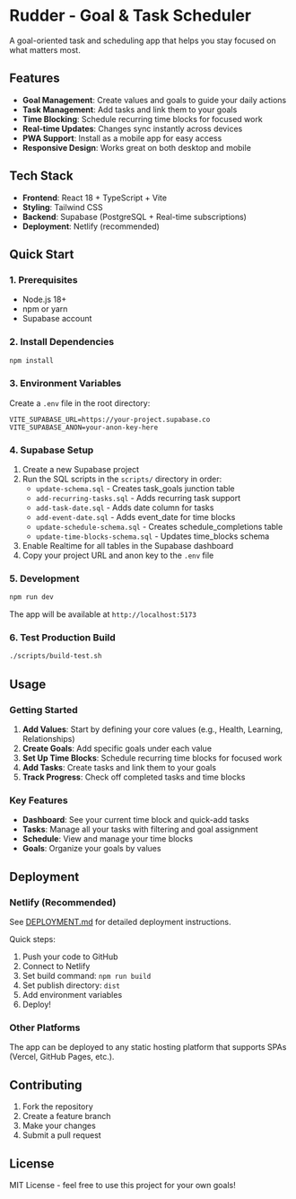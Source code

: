 # Rudder - Goal & Task Scheduler

A goal-oriented task and scheduling app that helps you stay focused on what matters most.

## Features

- **Goal Management**: Create values and goals to guide your daily actions
- **Task Management**: Add tasks and link them to your goals
- **Time Blocking**: Schedule recurring time blocks for focused work
- **Real-time Updates**: Changes sync instantly across devices
- **PWA Support**: Install as a mobile app for easy access
- **Responsive Design**: Works great on both desktop and mobile

## Tech Stack

- **Frontend**: React 18 + TypeScript + Vite
- **Styling**: Tailwind CSS
- **Backend**: Supabase (PostgreSQL + Real-time subscriptions)
- **Deployment**: Netlify (recommended)

## Quick Start

### 1. Prerequisites

- Node.js 18+
- npm or yarn
- Supabase account

### 2. Install Dependencies

```bash
npm install
```

### 3. Environment Variables

Create a `.env` file in the root directory:

```env
VITE_SUPABASE_URL=https://your-project.supabase.co
VITE_SUPABASE_ANON=your-anon-key-here
```

### 4. Supabase Setup

1. Create a new Supabase project
2. Run the SQL scripts in the `scripts/` directory in order:
   - `update-schema.sql` - Creates task_goals junction table
   - `add-recurring-tasks.sql` - Adds recurring task support
   - `add-task-date.sql` - Adds date column for tasks
   - `add-event-date.sql` - Adds event_date for time blocks
   - `update-schedule-schema.sql` - Creates schedule_completions table
   - `update-time-blocks-schema.sql` - Updates time_blocks schema
3. Enable Realtime for all tables in the Supabase dashboard
4. Copy your project URL and anon key to the `.env` file

### 5. Development

```bash
npm run dev
```

The app will be available at `http://localhost:5173`

### 6. Test Production Build

```bash
./scripts/build-test.sh
```

## Usage

### Getting Started

1. **Add Values**: Start by defining your core values (e.g., Health, Learning, Relationships)
2. **Create Goals**: Add specific goals under each value
3. **Set Up Time Blocks**: Schedule recurring time blocks for focused work
4. **Add Tasks**: Create tasks and link them to your goals
5. **Track Progress**: Check off completed tasks and time blocks

### Key Features

- **Dashboard**: See your current time block and quick-add tasks
- **Tasks**: Manage all your tasks with filtering and goal assignment
- **Schedule**: View and manage your time blocks
- **Goals**: Organize your goals by values

## Deployment

### Netlify (Recommended)

See [DEPLOYMENT.md](./DEPLOYMENT.md) for detailed deployment instructions.

Quick steps:
1. Push your code to GitHub
2. Connect to Netlify
3. Set build command: `npm run build`
4. Set publish directory: `dist`
5. Add environment variables
6. Deploy!

### Other Platforms

The app can be deployed to any static hosting platform that supports SPAs (Vercel, GitHub Pages, etc.).

## Contributing

1. Fork the repository
2. Create a feature branch
3. Make your changes
4. Submit a pull request

## License

MIT License - feel free to use this project for your own goals! 